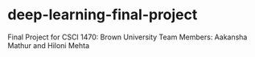 # deep-learning-final-project
Final Project for CSCI 1470: Brown University
Team Members: Aakansha Mathur and Hiloni Mehta
